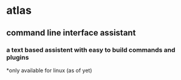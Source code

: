# atlas

## command line interface assistant 

### a text based assistent with easy to build commands and plugins 

*only available for linux (as of yet)